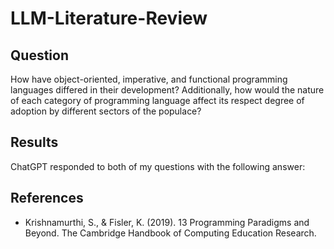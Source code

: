 # LLM-Literature-Review

## Question

How have object-oriented, imperative, and functional programming languages differed in their development? Additionally, how would the nature of each category of programming language affect its respect degree of adoption by different sectors of the populace?


## Results

ChatGPT responded to both of my questions with the following answer:


## References

- Krishnamurthi, S., & Fisler, K. (2019). 13 Programming Paradigms and Beyond. The Cambridge Handbook of Computing Education Research.
